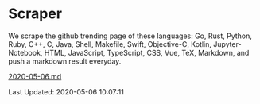 # Scraper

We scrape the github trending page of these languages: Go, Rust, Python, Ruby, C++, C, Java, Shell, Makefile, Swift, Objective-C, Kotlin, Jupyter-Notebook, HTML, JavaScript, TypeScript, CSS, Vue, TeX, Markdown, and push a markdown result everyday.

[2020-05-06.md](https://github.com/yangwenmai/Scraper/blob/master/2020-05-06.md)

Last Updated: 2020-05-06 10:07:11